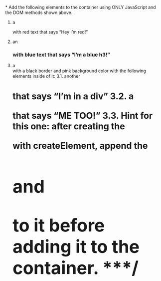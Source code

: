 \*
Add the following elements to the container using ONLY JavaScript and the DOM methods shown above.

1. a <p> with red text that says “Hey I’m red!”
2. an <h3> with blue text that says “I’m a blue h3!”
3. a <div> with a black border and pink background color with the following elements inside of it:
   3.1. another <h1> that says “I’m in a div”
   3.2. a <p> that says “ME TOO!”
   3.3. Hint for this one: after creating the <div> with createElement, append the <h1> and <p> to it before adding it to the container.
   \*\*\*/
